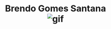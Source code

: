 <h1 align='center'>
Brendo Gomes Santana 
<br/>
<img  borderRadius='12px' alt='gif' src='https://media.tenor.com/2uyENRmiUt0AAAAC/coding.gif'>
<h1>


